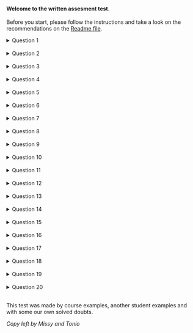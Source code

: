 #### Welcome to the written assesment test.

Before you start, please follow the instructions and take a look on the recommendations on the [Readme file](https://github.com/nelantone/launch_school_learn_and_refinement/tree/main/101-109/written_assessment_examples).



<details>
<summary>Question 1</summary>

</br>

1. What does this code output and return? Why? What is the value of name?
```ruby .numberLines
name = ‘missy’

puts "Hi, #{name.capitalize!}"
```

</br>
</details>
</br>



<details>
<summary>Question 2</summary>

</br>

2. What does this code output and return? Why?
```ruby .numberLines
{ a: "ant", b: "bear", c: "cat" }.any? do |key, value|
  value.size > 4
end
```


</br>
</details>
</br>

<details>
<summary>Question 3</summary>

</br>

3. What does this code output? Why?
```ruby .numberLines
animal = "dog"

loop do |x|
  animal = "cat"
  break
end

puts animal
```


</br>
</details>
</br>


<details>
<summary>Question 4</summary>

</br>

4. Why do we get an error when this code is run? How could we fix it?
```ruby .numberLines
qualities = ['fluffy', 'orange']

def say_qualities
 puts "The cat is #{qualities[0]}."
 puts "The cat is #{qualities[1]}."
end

say_qualities
```


</br>
</details>
</br>

<details>
<summary>Question 5</summary>

</br>

5. What is output on lines 5 and 6, and why?
```ruby .numberLines
odd, even = [1, 2, 3].partition do |num|
  num.odd?
end

p odd
p even
```


</br>
</details>
</br>

<details>
<summary>Question 6</summary>

</br>

6. What are s and t? Why?
```ruby .numberLines
def fix(value)
 value[1] = 'x'
 value
end

s = 'abc'
t = fix(s)
```


</br>
</details>
</br>

<details>
<summary>Question 7</summary>

</br>

7. What does the last line of this code return? Why?
```ruby .numberLines
num = 3

num = 2 * num
```


</br>
</details>
</br>

<details>
<summary>Question 8</summary>

</br>

8. What does the last line of this code output? Why?
```ruby .numberLines
def add_name(arr, name)
  arr = arr + [name]
end

names = ['bob', 'kim']
add_name(names, 'jim')
puts names
```

</br>
</details>
</br>


<details>
<summary>Question 9</summary>

</br>

9. What does this code return? Why?
```ruby .numberLines
array = [1, 2, 3, 4, 5]

array.select do |num|
   puts num if num.odd?
end
```


</br>
</details>
</br>

<details>
<summary>Question 10</summary>

</br>

10. What does this code output? What does it return? Why?
```ruby .numberLines
arr = [1, 2, 3, 4, 5, 6, 7, 8, 9, 10]

new_array = arr.map do |n|
  n > 1
  puts n
end

p new_array
```


</br>
</details>
</br>

<details>
<summary>Question 11</summary>

</br>

11. All variables are pointing to the same object? Why/Why not? If not, how can we fix it in order to point all variables to the same object and then what will be the return value?
```ruby .numberLines
a = [1, 2, 3, 3]
b = a
c = a.uniq
```


</br>
</details>
</br>

<details>
<summary>Question 12</summary>

</br>



12. What does the last line of following code return and output? Why?
```ruby .numberLines
def test(str)
  str  += '!'
  str.downcase!
end

test_str = 'Written Assessment'
test(test_str)

puts test_str
```


</br>
</details>
</br>


<details>
<summary>Question 13</summary>

</br>

13.  What do the following code blocks return?  What does it output? Why?
```ruby .numberLines
array1 = %w(Moe Larry Curly Shemp Harpo Chico Groucho Zeppo)
array2 = []
array1.each { |value| array2 << value }
array1.each { |value| value.upcase! if value.start_with?('C', 'S') }
```


</br>
</details>
</br>

<details>
<summary>Question 14</summary>

</br>

14. What does this code return? Why?
```ruby .numberLines
sorted =  ['cot', 'bed', 'mat'].sort_by do |word|
 word[1]
end

p sorted
```


</br>
</details>
</br>

<details>
<summary>Question 15</summary>

</br>

15. The 3 variables have the same return value? Why/Why not? There is a way that we can mutate and uppercase the 3 variables changing one line of this code?
```ruby .numberLines
arr1 = ["a", "b", "c"]
arr2 = arr1
arr3 = arr2.map do |char|
 char.upcase
end
```

</br>
</details>
</br>

<details>
<summary>Question 16</summary>

</br>

16. What would be the return value of `a` and `b`  inside the block? And outside the block? why?
```ruby .numberLines
a = ['a', 'b', 'c']
b = ['e', 'f', 'g']

a = a.each_with_object([]) do|b, ary|
  ary << b
  p b, a
end

p a
```

</br>
</details>
</br>

<details>
<summary>Question 17</summary>

</br>

17. What is the underlying principle by which the order here was determined, and how was it implemented?
```ruby .numberLines
arr = ['10', '11', '9', '7', '8']
sorted =  arr.sort
p sorted
```


</br>
</details>
</br>

<details>
<summary>Question 18</summary>

</br>

18. What is the return value of  `a`, `b` and  `c` ? Why?  Which concept demonstrates?
```ruby .numberLines
a = ['a', 'b', 'c']
b = ['e', 'f', 'g']
c = ['x']

a.each do |b|
 c = ['h', 'i', 'j']
 b = 'ups!'
end

a
b
c
```


</br>
</details>
</br>

<details>
<summary>Question 19</summary>

</br>

19. What is the output and return value of this code? Why ? how we can convert the return value to an object array? And to have back a hash?
```ruby .numberLines
hsh = {a: 1, b: 2, c: 3}
hsh.map { |k, v| [k.to_s, v - 1] }

p hsh
```

</br>
</details>
</br>

<details>
<summary>Question 20</summary>

</br>

20. What is the output and return value of this code? Why?
```ruby .numberLines
people = { Kate: 27, john: 25, Mike: 18, Lisa:14 }
people.select! { |_, age| age >= 18 }
p people.sort { |name1, name2| name1[0] <=> name2[0] }
```


</br>
</details>
</br>

This test was made by course examples, another student examples and with some our own solved doubts.

*Copy left by Missy and Tonio*